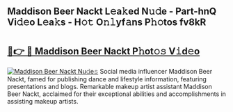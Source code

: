 ## Maddison Beer Nackt L𝚎a𝚔ed N𝚞𝚍e - Part-hnQ Vi𝚍𝚎o L𝚎a𝚔s - H𝚘𝚝 O𝚗𝚕yf𝚊ns P𝚑𝚘tos fv8kR

# <h2><a href="http://kf6fzjg.oniu.top/?m=Maddison+Beer+Nackt">🔗👉 🔴 Maddison Beer Nackt P𝚑ot𝚘𝚜 V𝚒d𝚎o</a></h2>

[![Maddison Beer Nackt Nu𝚍e𝚜](https://i.imgur.com/0qMVB7G.gif)](http://kf6fzjg.oniu.top/?m=Maddison+Beer+Nackt)
Social media influencer Maddison Beer Nackt, famed for publishing dance and lifestyle information, featuring presentations and blogs. Remarkable makeup artist assistant Maddison Beer Nackt, acclaimed for their exceptional abilities and accomplishments in assisting makeup artists.  
